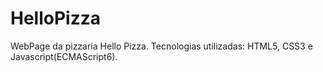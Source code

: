 # HelloPizza
WebPage da pizzaria Hello Pizza. Tecnologias utilizadas: HTML5, CSS3 e Javascript(ECMAScript6). 
